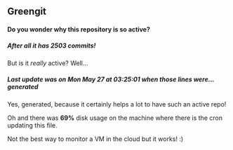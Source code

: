 ## Greengit

#### Do you wonder why this repository is so active?

##### After all it has 2503 commits!

But is it *really* active? Well...

##### Last update was on Mon May 27 at 03:25:01 when those lines were... generated

Yes, generated, because it certainly helps a lot to have such an active repo!

Oh and there was **69%** disk usage on the machine
where there is the cron updating this file.

Not the best way to monitor a VM in the cloud but it works! :)
